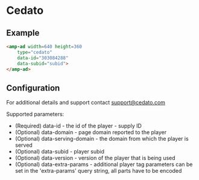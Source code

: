 <!---
Copyright 2018 The AMP HTML Authors. All Rights Reserved.

Licensed under the Apache License, Version 2.0 (the "License");
you may not use this file except in compliance with the License.
You may obtain a copy of the License at

      http://www.apache.org/licenses/LICENSE-2.0

Unless required by applicable law or agreed to in writing, software
distributed under the License is distributed on an "AS-IS" BASIS,
WITHOUT WARRANTIES OR CONDITIONS OF ANY KIND, either express or implied.
See the License for the specific language governing permissions and
limitations under the License.
-->

# Cedato

## Example

```html
<amp-ad width=640 height=360
    type="cedato"
    data-id="303084288"
    data-subid="subid">
</amp-ad>
```

## Configuration

For additional details and support contact support@cedato.com

Supported parameters:
-  (Required) data-id - the id of the player - supply ID
-  (Optional) data-domain - page domain reported to the player
-  (Optional) data-serving-domain - the domain from which the player is served
-  (Optional) data-subid - player subid
-  (Optional) data-version - version of the player that is being used
-  (Optional) data-extra-params - additional player tag parameters can be set in the 'extra-params' query string, all parts have to be encoded
